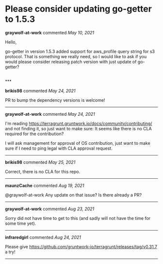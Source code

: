 # Please consider updating go-getter to 1.5.3

**graywolf-at-work** commented *May 10, 2021*

Hello,

go-getter in version 1.5.3 added support for aws_profile query string for s3
protocol. That is something we really need, so I would like to ask if you would
please consider releasing patch version with just update of go-getter?

<br />
***


**brikis98** commented *May 24, 2021*

PR to bump the dependency versions is welcome!
***

**graywolf-at-work** commented *May 24, 2021*

I'm reading https://terragrunt.gruntwork.io/docs/community/contributing/ and
not finding it, so just want to make sure: It seems like there is no CLA
required for the contribution?

I will ask management for approval of OS contribution, just want to make sure
if I need to ping legal with CLA approval request.

***

**brikis98** commented *May 25, 2021*

Correct, there is no CLA for this repo.
***

**maunzCache** commented *Aug 19, 2021*

@graywolf-at-work Any update on that issue? Is there already a PR?
***

**graywolf-at-work** commented *Aug 23, 2021*

Sorry did not have time to get to this (and sadly will not have the time for
some time yet).

***

**infraredgirl** commented *Aug 24, 2021*

Please give https://github.com/gruntwork-io/terragrunt/releases/tag/v0.31.7 a try!
***

